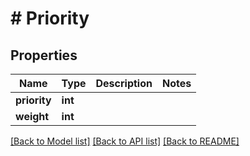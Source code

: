 # # Priority

## Properties

Name | Type | Description | Notes
------------ | ------------- | ------------- | -------------
**priority** | **int** |  |
**weight** | **int** |  |

[[Back to Model list]](../../README.md#models) [[Back to API list]](../../README.md#endpoints) [[Back to README]](../../README.md)
